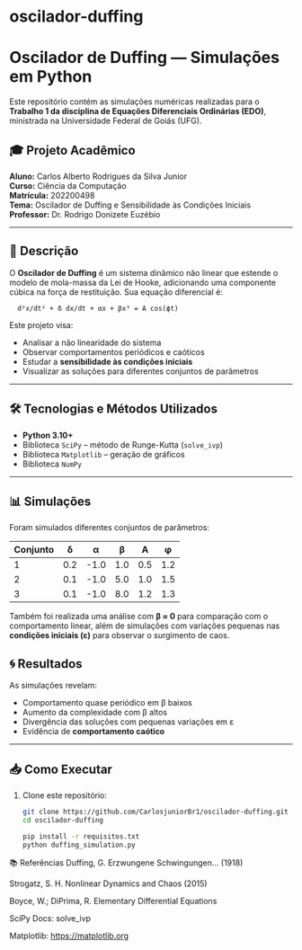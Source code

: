 ﻿# oscilador-duffing
# Oscilador de Duffing — Simulações em Python

Este repositório contém as simulações numéricas realizadas para o **Trabalho 1 da disciplina de Equações Diferenciais Ordinárias (EDO)**, ministrada na Universidade Federal de Goiás (UFG).

## 🎓 Projeto Acadêmico
**Aluno:** Carlos Alberto Rodrigues da Silva Junior  
**Curso:** Ciência da Computação  
**Matrícula:** 202200498  
**Tema:** Oscilador de Duffing e Sensibilidade às Condições Iniciais  
**Professor:** Dr. Rodrigo Donizete Euzébio  

---

## 🧠 Descrição

O **Oscilador de Duffing** é um sistema dinâmico não linear que estende o modelo de mola-massa da Lei de Hooke, adicionando uma componente cúbica na força de restituição. Sua equação diferencial é:
      
      d²x/dt² + δ dx/dt + αx + βx³ = A cos(ϕt)


Este projeto visa:

- Analisar a não linearidade do sistema
- Observar comportamentos periódicos e caóticos
- Estudar a **sensibilidade às condições iniciais**
- Visualizar as soluções para diferentes conjuntos de parâmetros

---

## 🛠️ Tecnologias e Métodos Utilizados

- **Python 3.10+**
- Biblioteca `SciPy` – método de Runge-Kutta (`solve_ivp`)
- Biblioteca `Matplotlib` – geração de gráficos
- Biblioteca `NumPy`

---

## 📊 Simulações

Foram simulados diferentes conjuntos de parâmetros:

| Conjunto | δ   | α    | β    | A   | φ   |
|----------|-----|------|------|-----|-----|
| 1        | 0.2 | -1.0 | 1.0  | 0.5 | 1.2 |
| 2        | 0.1 | -1.0 | 5.0  | 1.0 | 1.5 |
| 3        | 0.1 | -1.0 | 8.0  | 1.2 | 1.3 |

Também foi realizada uma análise com **β ≈ 0** para comparação com o comportamento linear, além de simulações com variações pequenas nas **condições iniciais (ε)** para observar o surgimento de caos.


## 🌀 Resultados

As simulações revelam:

- Comportamento quase periódico em β baixos
- Aumento da complexidade com β altos
- Divergência das soluções com pequenas variações em ε
- Evidência de **comportamento caótico**

---

## 📥 Como Executar

1. Clone este repositório:
   ```bash
   git clone https://github.com/CarlosjuniorBr1/oscilador-duffing.git
   cd oscilador-duffing
   
   pip install -r requisitos.txt
   python duffing_simulation.py

📚 Referências
Duffing, G. Erzwungene Schwingungen... (1918)

Strogatz, S. H. Nonlinear Dynamics and Chaos (2015)

Boyce, W.; DiPrima, R. Elementary Differential Equations

SciPy Docs: solve_ivp

Matplotlib: https://matplotlib.org


      

